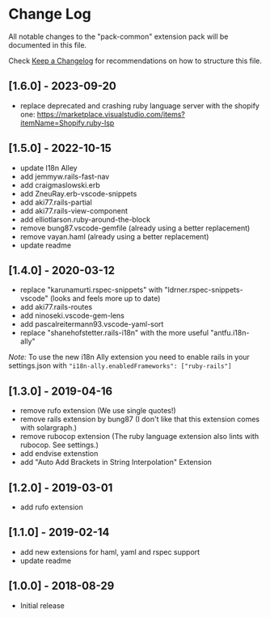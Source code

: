 # Change Log
All notable changes to the "pack-common" extension pack will be documented in this file.

Check [Keep a Changelog](http://keepachangelog.com/) for recommendations on how to structure this
file.

## [1.6.0] - 2023-09-20
- replace deprecated and crashing ruby language server with the shopify one: https://marketplace.visualstudio.com/items?itemName=Shopify.ruby-lsp

## [1.5.0] - 2022-10-15
- update I18n Alley
- add jemmyw.rails-fast-nav
- add craigmaslowski.erb
- add ZneuRay.erb-vscode-snippets
- add aki77.rails-partial
- add aki77.rails-view-component
- add elliotlarson.ruby-around-the-block
- remove bung87.vscode-gemfile (already using a better replacement)
- remove vayan.haml (already using a better replacement)
- update readme

## [1.4.0] - 2020-03-12
- replace "karunamurti.rspec-snippets" with "ldrner.rspec-snippets-vscode" (looks and feels more
  up to date)
- add aki77.rails-routes
- add ninoseki.vscode-gem-lens
- add pascalreitermann93.vscode-yaml-sort
- replace "shanehofstetter.rails-i18n" with the more useful "antfu.i18n-ally"

*Note:* To use the new i18n Ally extension you need to enable rails in your settings.json with `"i18n-ally.enabledFrameworks": ["ruby-rails"]`

## [1.3.0] - 2019-04-16
- remove rufo extension (We use single quotes!)
- remove rails extension by bung87 (I don't like that this extension comes with solargraph.)
- remove rubocop extension (The ruby language extension also lints with rubocop. See settings.)
- add endvise extenstion
- add "Auto Add Brackets in String Interpolation" Extension

## [1.2.0] - 2019-03-01
- add rufo extension

## [1.1.0] - 2019-02-14
- add new extensions for haml, yaml and rspec support
- update readme

## [1.0.0] - 2018-08-29
- Initial release
